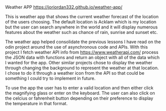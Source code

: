 Weather APP
https://joriordan332.github.io/weather-app/

This is weather app that shows the current weather forecast of the location of the users choosing. The default location is Acklam which is my location but the user can search anywhere in the world and it will display numerous features about the weather such as chance of rain, sunrise and sunset etc.

The weather app helped consolidate the previous lessons I have read on the odin project around the use of asynchronous code and APIs. With this project I fetch weather API info from https://www.weatherapi.com/ process the JSON data with functions and return an object with all of the data which I wanted for the app. Other similar projects chose to display the weather through changing the background to represent the weather at that location. I chose to do it through a weather icon from the API so that could be something I could try to implement in future. 

To use the app the user has to enter a valid location and then either click the magnifying glass or enter on the keyboard. The user can also click on the celcius or fahrenheit button depending on their preference to display the temperature in that format.

